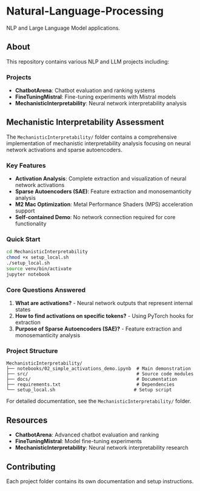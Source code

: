 # Natural-Language-Processing

NLP and Large Language Model applications.

## About

This repository contains various NLP and LLM projects including:

### Projects

- **ChatbotArena**: Chatbot evaluation and ranking systems
- **FineTuningMistral**: Fine-tuning experiments with Mistral models
- **MechanisticInterpretability**: Neural network interpretability analysis

## Mechanistic Interpretability Assessment

The `MechanisticInterpretability/` folder contains a comprehensive implementation of mechanistic interpretability analysis focusing on neural network activations and sparse autoencoders.

### Key Features

- **Activation Analysis**: Complete extraction and visualization of neural network activations
- **Sparse Autoencoders (SAE)**: Feature extraction and monosemanticity analysis
- **M2 Mac Optimization**: Metal Performance Shaders (MPS) acceleration support
- **Self-contained Demo**: No network connection required for core functionality

### Quick Start

```bash
cd MechanisticInterpretability
chmod +x setup_local.sh
./setup_local.sh
source venv/bin/activate
jupyter notebook
```

### Core Questions Answered

1. **What are activations?** - Neural network outputs that represent internal states
2. **How to find activations on specific tokens?** - Using PyTorch hooks for extraction
3. **Purpose of Sparse Autoencoders (SAE)?** - Feature extraction and monosemanticity analysis

### Project Structure

```
MechanisticInterpretability/
├── notebooks/02_simple_activations_demo.ipynb  # Main demonstration
├── src/                                        # Source code modules
├── docs/                                       # Documentation
├── requirements.txt                            # Dependencies
└── setup_local.sh                             # Setup script
```

For detailed documentation, see the `MechanisticInterpretability/` folder.

## Resources

- **ChatbotArena**: Advanced chatbot evaluation and ranking
- **FineTuningMistral**: Model fine-tuning experiments
- **MechanisticInterpretability**: Neural network interpretability research

## Contributing

Each project folder contains its own documentation and setup instructions.
